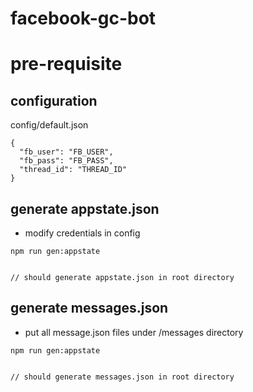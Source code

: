 # facebook-gc-bot

# pre-requisite

## configuration
config/default.json
```
{
  "fb_user": "FB_USER",
  "fb_pass": "FB_PASS",
  "thread_id": "THREAD_ID"
}
```


## generate appstate.json

* modify credentials in config

```
npm run gen:appstate


// should generate appstate.json in root directory
```



## generate messages.json

* put all message.json files under /messages directory

```
npm run gen:appstate


// should generate messages.json in root directory
```
